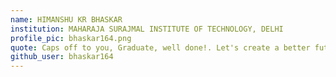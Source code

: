 ```yaml
---
name: HIMANSHU KR BHASKAR
institution: MAHARAJA SURAJMAL INSTITUTE OF TECHNOLOGY, DELHI
profile_pic: bhaskar164.png
quote: Caps off to you, Graduate, well done!. Let's create a better future together.. :) 
github_user: bhaskar164
---
```

